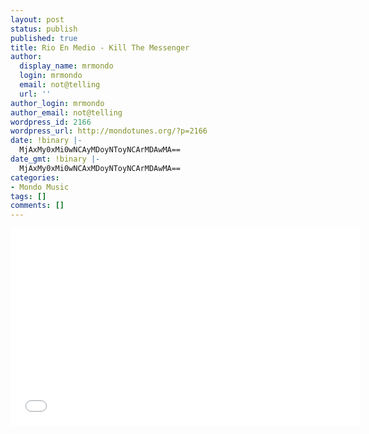 ```yaml
---
layout: post
status: publish
published: true
title: Rio En Medio - Kill The Messenger
author:
  display_name: mrmondo
  login: mrmondo
  email: not@telling
  url: ''
author_login: mrmondo
author_email: not@telling
wordpress_id: 2166
wordpress_url: http://mondotunes.org/?p=2166
date: !binary |-
  MjAxMy0xMi0wNCAyMDoyNToyNCArMDAwMA==
date_gmt: !binary |-
  MjAxMy0xMi0wNCAxMDoyNToyNCArMDAwMA==
categories:
- Mondo Music
tags: []
comments: []
---
```

<iframe width="560" height="315" src="//www.youtube.com/embed/Vjy7-64dTxQ" frameborder="0"> </iframe>
